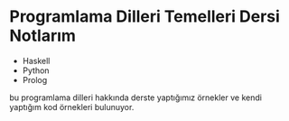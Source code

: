 # Programlama Dilleri Temelleri Dersi Notlarım
* Haskell
* Python
* Prolog

bu programlama dilleri hakkında derste yaptığımız örnekler ve kendi yaptığım kod örnekleri bulunuyor.
